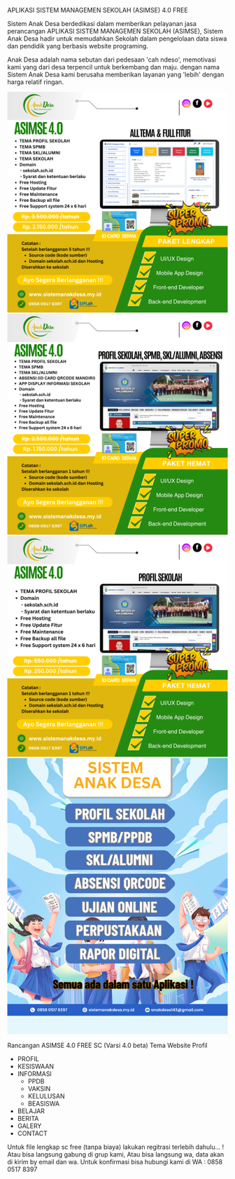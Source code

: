 APLIKASI SISTEM MANAGEMEN SEKOLAH (ASIMSE) 4.0 FREE

Sistem Anak Desa berdedikasi dalam memberikan pelayanan jasa perancangan APLIKASI SISTEM MANAGEMEN SEKOLAH (ASIMSE), Sistem Anak Desa hadir untuk memudahkan Sekolah dalam pengelolaan data siswa dan pendidik yang berbasis website programing.

Anak Desa adalah nama sebutan dari pedesaan 'cah ndeso', memotivasi kami yang dari desa terpencil untuk berkembang dan maju. dengan nama Sistem Anak Desa kami berusaha memberikan layanan yang 'lebih' dengan harga relatif ringan.

![alt text](https://raw.githubusercontent.com/anak-desa1/ASIMSE-4.0-Free/master/1_promo.PNG?raw=true)
![alt text](https://raw.githubusercontent.com/anak-desa1/ASIMSE-4.0-Free/master/2_promo.PNG?raw=true)
![alt text](https://raw.githubusercontent.com/anak-desa1/ASIMSE-4.0-Free/master/3_promo.PNG?raw=true)
![alt text](https://raw.githubusercontent.com/anak-desa1/ASIMSE-4.0-Free/master/all_promo.PNG?raw=true)

Rancangan ASIMSE 4.0 FREE SC 
(Varsi 4.0 beta)
Tema Website Profil
- PROFIL
- KESISWAAN
- INFORMASI
	* PPDB
	* VAKSIN
	* KELULUSAN
	* BEASISWA
- BELAJAR
- BERITA
- GALERY
- CONTACT

Untuk file lengkap sc free (tanpa biaya) lakukan regitrasi terlebih dahulu... !
Atau bisa langsung gabung di grup kami, 
Atau bisa langsung wa, data akan di kirim by email dan wa.
Untuk konfirmasi bisa hubungi kami di WA : 0858 0517 8397


